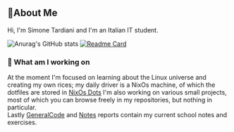 ## 👋About Me

Hi, I'm Simone Tardiani and I'm an Italian IT student.

![Anurag's GitHub stats](https://github-readme-stats.vercel.app/api?username=captniz&show_icons=true&bg_color=30,FF3F21,FA205B&title_color=fff&text_color=fff&icon_color=fff)
[![Readme Card](https://github-readme-stats.vercel.app/api/pin/?username=captniz&repo=rep_1&show_icons=true&bg_color=30,FF3F21,FA205B&title_color=fff&text_color=fff&icon_color=fff)](https://github.com/Captniz/Rep_1)

### 💼 What am I working on

At the moment I'm focused on learning about the Linux universe and creating my own rices; my daily driver is a NixOs machine, of which the dotfiles are stored in [NixOs Dots](https://github.com/Captniz/NixosDots)
I'm also working on various small projects, most of which you can browse freely in my repositories, but nothing in particular.  
Lastly [GeneralCode](https://github.com/Captniz/GeneralCode) and [Notes](https://github.com/Captniz/Notes) reports contain my current school notes and exercises.
